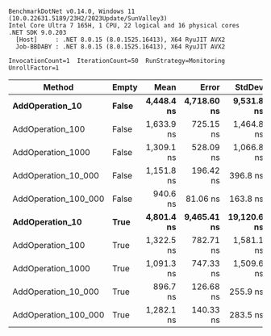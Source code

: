 ```

BenchmarkDotNet v0.14.0, Windows 11 (10.0.22631.5189/23H2/2023Update/SunValley3)
Intel Core Ultra 7 165H, 1 CPU, 22 logical and 16 physical cores
.NET SDK 9.0.203
  [Host]     : .NET 8.0.15 (8.0.1525.16413), X64 RyuJIT AVX2
  Job-BBDABY : .NET 8.0.15 (8.0.1525.16413), X64 RyuJIT AVX2

InvocationCount=1  IterationCount=50  RunStrategy=Monitoring  
UnrollFactor=1  

```
| Method               | Empty | Mean       | Error       | StdDev      | Median     | Min        | Max          |
|--------------------- |------ |-----------:|------------:|------------:|-----------:|-----------:|-------------:|
| **AddOperation_10**      | **False** | **4,448.4 ns** | **4,718.60 ns** |  **9,531.8 ns** | **2,755.0 ns** | **1,960.0 ns** |  **69,760.0 ns** |
| AddOperation_100     | False | 1,633.9 ns |   725.15 ns |  1,464.8 ns | 1,402.0 ns |   773.0 ns |  11,538.0 ns |
| AddOperation_1000    | False | 1,309.1 ns |   528.09 ns |  1,066.8 ns | 1,007.2 ns |   776.9 ns |   6,864.5 ns |
| AddOperation_10_000  | False | 1,151.8 ns |   196.42 ns |    396.8 ns | 1,006.2 ns |   689.5 ns |   2,192.9 ns |
| AddOperation_100_000 | False |   940.6 ns |    81.06 ns |    163.8 ns |   921.4 ns |   717.4 ns |   1,411.2 ns |
| **AddOperation_10**      | **True**  | **4,801.4 ns** | **9,465.41 ns** | **19,120.6 ns** | **2,100.0 ns** | **1,510.0 ns** | **137,270.0 ns** |
| AddOperation_100     | True  | 1,322.5 ns |   782.71 ns |  1,581.1 ns | 1,126.0 ns |   540.0 ns |  11,726.0 ns |
| AddOperation_1000    | True  | 1,091.3 ns |   747.33 ns |  1,509.6 ns |   734.4 ns |   494.0 ns |  10,855.9 ns |
| AddOperation_10_000  | True  |   896.7 ns |   126.68 ns |    255.9 ns |   879.5 ns |   539.2 ns |   2,087.5 ns |
| AddOperation_100_000 | True  | 1,282.1 ns |   140.33 ns |    283.5 ns | 1,278.9 ns |   884.0 ns |   1,931.9 ns |
